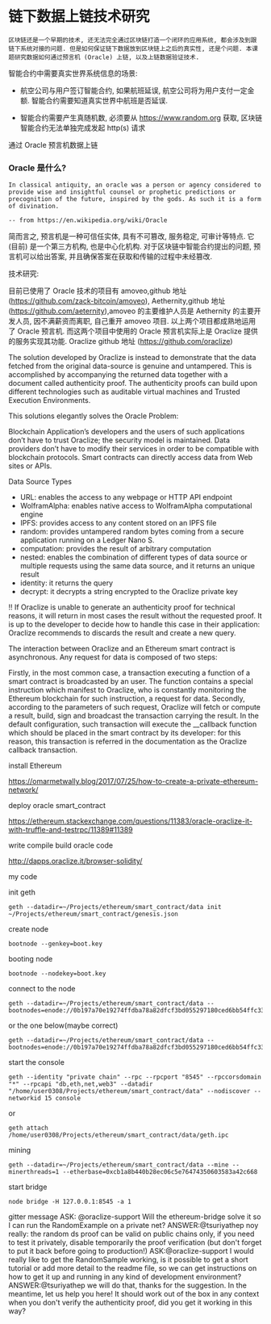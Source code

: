 # 链下数据上链技术研究

    区块链还是一个早期的技术, 还无法完全通过区块链打造一个闭环的应用系统, 都会涉及到跟链下系统对接的问题. 但是如何保证链下数据放到区块链上之后的真实性, 还是个问题. 本课题研究数据如何通过预言机 (Oracle) 上链, 以及上链数据验证技术.

智能合约中需要真实世界系统信息的场景:

* 航空公司与用户签订智能合约, 如果航班延误, 航空公司将为用户支付一定金额. 智能合约需要知道真实世界中航班是否延误.

* 智能合约需要产生真随机数, 必须要从 https://www.random.org 获取, 区块链智能合约无法单独完成发起 http(s) 请求

通过 Oracle 预言机数据上链

### Oracle 是什么?

    In classical antiquity, an oracle was a person or agency considered to provide wise and insightful counsel or prophetic predictions or precognition of the future, inspired by the gods. As such it is a form of divination.

    -- from https://en.wikipedia.org/wiki/Oracle

简而言之, 预言机是一种可信任实体, 具有不可篡改, 服务稳定, 可审计等特点. 它 (目前) 是一个第三方机构, 也是中心化机构. 对于区块链中智能合约提出的问题, 预言机可以给出答案, 并且确保答案在获取和传输的过程中未经篡改.

技术研究:

目前已使用了 Oracle 技术的项目有 amoveo,github 地址 (https://github.com/zack-bitcoin/amoveo), Aethernity,github 地址 (https://github.com/aeternity),amoveo 的主要维护人员是 Aethernity 的主要开发人员, 因不满薪资而离职, 自己重开 amoveo 项目. 以上两个项目都成熟地运用了 Oracle 预言机. 而这两个项目中使用的 Oracle 预言机实际上是 Oraclize 提供的服务实现其功能. Oraclize github 地址 (https://github.com/oraclize)

The solution developed by Oraclize is instead to demonstrate that the data fetched from the original data-source is genuine and untampered. This is accomplished by accompanying the returned data together with a document called authenticity proof. The authenticity proofs can build upon different technologies such as auditable virtual machines and Trusted Execution Environments.

This solutions elegantly solves the Oracle Problem:

Blockchain Application’s developers and the users of such applications don’t have to trust Oraclize; the security model is maintained.
Data providers don’t have to modify their services in order to be compatible with blockchain protocols. Smart contracts can directly access data from Web sites or APIs.

Data Source Types
* URL: enables the access to any webpage or HTTP API endpoint
* WolframAlpha: enables native access to WolframAlpha computational engine
* IPFS: provides access to any content stored on an IPFS file
* random: provides untampered random bytes coming from a secure application running on a Ledger Nano S.
* computation: provides the result of arbitrary computation
* nested: enables the combination of different types of data source or multiple requests using the same data source, and it returns an unique result
* identity: it returns the query
* decrypt: it decrypts a string encrypted to the Oraclize private key

!!
If Oraclize is unable to generate an authenticity proof for technical reasons, it will return in most cases the result without the requested proof. It is up to the developer to decide how to handle this case in their application: Oraclize recommends to discards the result and create a new query.

The interaction between Oraclize and an Ethereum smart contract is asynchronous. Any request for data is composed of two steps:

Firstly, in the most common case, a transaction executing a function of a smart contract is broadcasted by an user. The function contains a special instruction which manifest to Oraclize, who is constantly monitoring the Ethereum blockchain for such instruction, a request for data.
Secondly, according to the parameters of such request, Oraclize will fetch or compute a result, build, sign and broadcast the transaction carrying the result. In the default configuration, such transaction will execute the __callback function which should be placed in the smart contract by its developer: for this reason, this transaction is referred in the documentation as the Oraclize callback transaction.


install Ethereum

https://omarmetwally.blog/2017/07/25/how-to-create-a-private-ethereum-network/

deploy oracle smart_contract

https://ethereum.stackexchange.com/questions/11383/oracle-oraclize-it-with-truffle-and-testrpc/11389#11389

write compile build oracle code

http://dapps.oraclize.it/browser-solidity/


my code

init geth
```
geth --datadir=~/Projects/ethereum/smart_contract/data init ~/Projects/ethereum/smart_contract/genesis.json
```
create node
```
bootnode --genkey=boot.key
```
booting node
```
bootnode --nodekey=boot.key
```
connect to the node
```
geth --datadir=~/Projects/ethereum/smart_contract/data --bootnodes=enode://0b197a70e19274ffdba78a82dfcf3bd055297180ced6bb54ffc339411c3f7c7cd04df52d58936f7b48aa171db5d413aaf849f2d6bbe7af83be2b7554ccfb3c59@[::]:30301
```
or the one below(maybe correct)
```
geth --datadir=~/Projects/ethereum/smart_contract/data --bootnodes=enode://0b197a70e19274ffdba78a82dfcf3bd055297180ced6bb54ffc339411c3f7c7cd04df52d58936f7b48aa171db5d413aaf849f2d6bbe7af83be2b7554ccfb3c59@127.0.0.1:30301
```
start the console
```
geth --identity "private chain" --rpc --rpcport "8545" --rpccorsdomain "*" --rpcapi "db,eth,net,web3" --datadir "/home/user0308/Projects/ethereum/smart_contract/data" --nodiscover --networkid 15 console
```
or
```
geth attach /home/user0308/Projects/ethereum/smart_contract/data/geth.ipc
```

mining

```
geth --datadir=~/Projects/ethereum/smart_contract/data --mine --minerthreads=1 --etherbase=0xcb1a8b440b28ec06c5e76474350603583a42c668
```

start bridge
```
node bridge -H 127.0.0.1:8545 -a 1
```

gitter message
ASK: @oraclize-support Will the ethereum-bridge solve it so I can run the RandomExample on a private net?
ANSWER:@tsuriyathep noy really: the random ds proof can be valid on public chains only, if you need to test it privately, disable temporarily the proof verification (but don't forget to put it back before going to production!)
ASK:@oraclize-support I would really like to get the RandomSample working, is it possible to get a short tutorial or add more detail to the readme file, so we can get instructions on how to get it up and running in any kind of development environment?
ANSWER:@tsuriyathep we will do that, thanks for the suggestion. In the meantime, let us help you here! It should work out of the box in any context when you don't verify the authenticity proof, did you get it working in this way?
